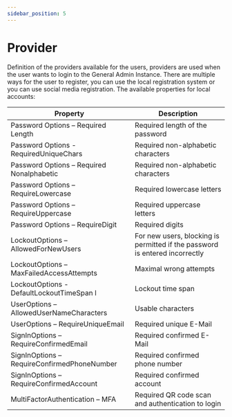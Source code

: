 ```yaml
---
sidebar_position: 5
---
```

# Provider

Definition of the providers available for the users, providers are used when the user wants to login to the General Admin Instance. There are multiple ways for the user to register, you can use the local registration system or you can use social media registration. The available properties for local accounts:

| Property | Description |
| --- | --- |
| Password Options – Required Length | Required length of the password |
| Password Options - RequiredUniqueChars | Required non-alphabetic characters |
| Password Options – Required Nonalphabetic | Required non-alphabetic characters |
| Password Options – RequireLowercase | Required lowercase letters |
| Password Options – RequireUppercase | Required uppercase letters |
| Password Options – RequireDigit | Required digits |
| LockoutOptions – AllowedForNewUsers | For new users, blocking is permitted if the password is entered incorrectly |
| LockoutOptions – MaxFailedAccessAttempts | Maximal wrong attempts |
| LockoutOptions - DefaultLockoutTimeSpan l | Lockout time span |
| UserOptions – AllowedUserNameCharacters | Usable characters |
| UserOptions – RequireUniqueEmail | Required unique E-Mail |
| SignInOptions – RequireConfirmedEmail | Required confirmed E-Mail |
| SignInOptions – RequireConfirmedPhoneNumber | Required confirmed phone number |
| SignInOptions – RequireConfirmedAccount | Required confirmed account |
| MultiFactorAuthentication – MFA | Required QR code scan and authentication to login |
